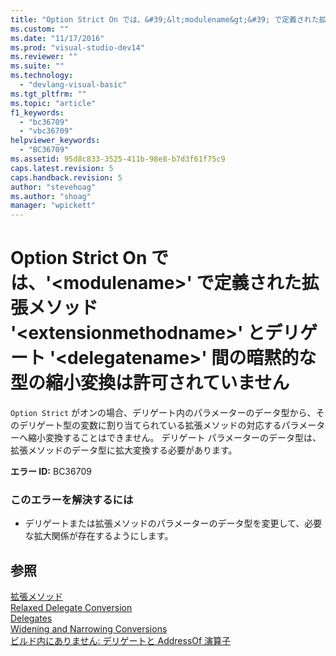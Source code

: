 ```yaml
---
title: "Option Strict On では、&#39;&lt;modulename&gt;&#39; で定義された拡張メソッド &#39;&lt;extensionmethodname&gt;&#39; とデリゲート &#39;&lt;delegatename&gt;&#39; 間の暗黙的な型の縮小変換は許可されていません | Microsoft Docs"
ms.custom: ""
ms.date: "11/17/2016"
ms.prod: "visual-studio-dev14"
ms.reviewer: ""
ms.suite: ""
ms.technology: 
  - "devlang-visual-basic"
ms.tgt_pltfrm: ""
ms.topic: "article"
f1_keywords: 
  - "bc36709"
  - "vbc36709"
helpviewer_keywords: 
  - "BC36709"
ms.assetid: 95d8c833-3525-411b-98e8-b7d3f61f75c9
caps.latest.revision: 5
caps.handback.revision: 5
author: "stevehoag"
ms.author: "shoag"
manager: "wpickett"
---
```

# Option Strict On では、&#39;&lt;modulename&gt;&#39; で定義された拡張メソッド &#39;&lt;extensionmethodname&gt;&#39; とデリゲート &#39;&lt;delegatename&gt;&#39; 間の暗黙的な型の縮小変換は許可されていません
`Option Strict` がオンの場合、デリゲート内のパラメーターのデータ型から、そのデリゲート型の変数に割り当てられている拡張メソッドの対応するパラメーターへ縮小変換することはできません。 デリゲート パラメーターのデータ型は、拡張メソッドのデータ型に拡大変換する必要があります。  
  
 **エラー ID:** BC36709  
  
### このエラーを解決するには  
  
-   デリゲートまたは拡張メソッドのパラメーターのデータ型を変更して、必要な拡大関係が存在するようにします。  
  
## 参照  
 [拡張メソッド](../../visual-basic/programming-guide/language-features/procedures/extension-methods.md)   
 [Relaxed Delegate Conversion](../../visual-basic/programming-guide/language-features/delegates/relaxed-delegate-conversion.md)   
 [Delegates](../../visual-basic/programming-guide/language-features/delegates/delegates.md)   
 [Widening and Narrowing Conversions](../../visual-basic/programming-guide/language-features/data-types/widening-and-narrowing-conversions.md)   
 [ビルド内にありません: デリゲートと AddressOf 演算子](http://msdn.microsoft.com/ja-jp/7b2ed932-8598-4355-b2f7-5cedb23ee86f)